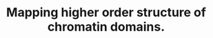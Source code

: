 ---
layout: page
title: " Mapping higher order structure of chromatin domains."
breadcrumb: true
categories:
    - publication
## publication related information
pub:
    authors: " Celso A. Espinoza,  Bing Ren"
    journal: " Nature genetics"
    date: 2011-06-28
    doi:  10.1038/ng.869
    volume:  43
    pages:  615--616
    number:  7
---